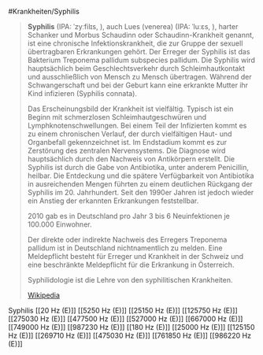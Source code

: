 #Krankheiten/Syphilis

> **Syphilis** (IPA: ˈzyːfilɪs, ), auch Lues (venerea) (IPA: ˈluːɛs, ), harter Schanker und Morbus Schaudinn oder Schaudinn-Krankheit genannt, ist eine chronische Infektionskrankheit, die zur Gruppe der sexuell übertragbaren Erkrankungen gehört. Der Erreger der Syphilis ist das Bakterium Treponema pallidum subspecies pallidum. Die Syphilis wird hauptsächlich beim Geschlechtsverkehr durch Schleimhautkontakt und ausschließlich von Mensch zu Mensch übertragen. Während der Schwangerschaft und bei der Geburt kann eine erkrankte Mutter ihr Kind infizieren (Syphilis connata).
>
> Das Erscheinungsbild der Krankheit ist vielfältig. Typisch ist ein Beginn mit schmerzlosen Schleimhautgeschwüren und Lymphknotenschwellungen. Bei einem Teil der Infizierten kommt es zu einem chronischen Verlauf, der durch vielfältigen Haut- und Organbefall gekennzeichnet ist. Im Endstadium kommt es zur Zerstörung des zentralen Nervensystems. Die Diagnose wird hauptsächlich durch den Nachweis von Antikörpern erstellt. Die Syphilis ist durch die Gabe von Antibiotika, unter anderem Penicillin, heilbar. Die Entdeckung und die spätere Verfügbarkeit von Antibiotika in ausreichenden Mengen führten zu einem deutlichen Rückgang der Syphilis im 20. Jahrhundert. Seit den 1990er Jahren ist jedoch wieder ein Anstieg der erkannten Erkrankungen feststellbar.
>
> 2010 gab es in Deutschland pro Jahr 3 bis 6 Neuinfektionen je 100.000 Einwohner.
>
> Der direkte oder indirekte Nachweis des Erregers Treponema pallidum ist in Deutschland nichtnamentlich zu melden. Eine Meldepflicht besteht für Erreger und Krankheit in der Schweiz und eine beschränkte Meldepflicht für die Erkrankung in Österreich.
>
> Syphilidologie ist die Lehre von den syphilitischen Krankheiten.
>
> [Wikipedia](https://de.wikipedia.org/wiki/Syphilis)

Syphilis
[[20 Hz (E)]]
[[5250 Hz (E)]]
[[25150 Hz (E)]]
[[125750 Hz (E)]]
[[275030 Hz (E)]]
[[477500 Hz (E)]]
[[527000 Hz (E)]]
[[667000 Hz (E)]]
[[749000 Hz (E)]]
[[987230 Hz (E)]]
[[180 Hz (E)]]
[[25000 Hz (E)]]
[[125150 Hz (E)]]
[[269710 Hz (E)]]
[[475030 Hz (E)]]
[[761850 Hz (E)]]
[[986220 Hz (E)]]